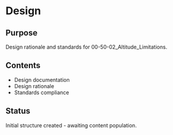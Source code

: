 # Design

## Purpose
Design rationale and standards for 00-50-02_Altitude_Limitations.

## Contents
- Design documentation
- Design rationale
- Standards compliance

## Status
Initial structure created - awaiting content population.
